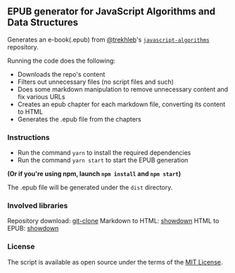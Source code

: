 ## EPUB generator for JavaScript Algorithms and Data Structures

Generates an e-book(.epub) from [@trekhleb](https://github.com/trekhleb)'s [`javascript-algorithms`](https://github.com/trekhleb/javascript-algorithms) repository.

Running the  code does the following:
- Downloads the repo's content
- Filters out unnecessary files (no script files and such)
- Does some markdown manipulation to remove unnecessary content and fix various URLs
- Creates an epub chapter for each markdown file, converting its content to HTML
- Generates the .epub file from the chapters

### Instructions
- Run the command `yarn` to install the required dependencies
- Run the command `yarn start` to start the EPUB generation

**(Or if you're using npm, launch `npm install` and `npm start`)**

The .epub file will be generated under the `dist` directory.

### Involved libraries
Repository download:
[git-clone](https://github.com/jaz303/git-clone)
Markdown to HTML:
[showdown](https://github.com/showdownjs/showdown)
HTML to EPUB:
[showdown](https://github.com/cyrilis/epub-gen)

### License
The script is available as open source under the terms of the [MIT License](https://opensource.org/license/mit/).
